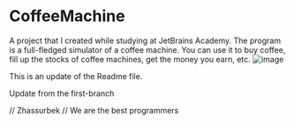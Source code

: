 # CoffeeMachine
A project that I created while studying at JetBrains Academy. The program is a full-fledged simulator of a coffee machine. You can use it to buy coffee, fill up the stocks of coffee machines, get the money you earn, etc.
![image](https://user-images.githubusercontent.com/49515746/160372643-91745a8f-54ae-41af-8d88-9330e102bd90.png)

This is an update of the Readme file.

Update from the first-branch


// Zhassurbek
// We are the best programmers